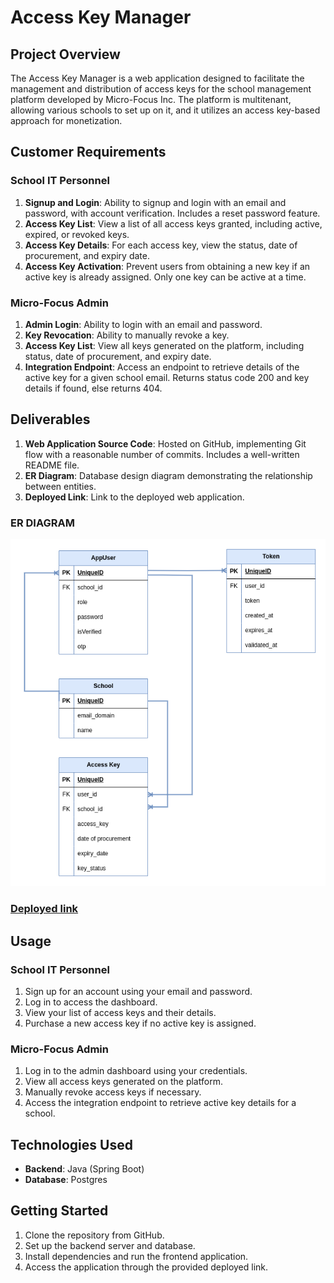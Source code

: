 # Access Key Manager

## Project Overview

The Access Key Manager is a web application designed to facilitate the management and distribution of access keys for the school management platform developed by Micro-Focus Inc. The platform is multitenant, allowing various schools to set up on it, and it utilizes an access key-based approach for monetization.


## Customer Requirements

### School IT Personnel

1. **Signup and Login**: Ability to signup and login with an email and password, with account verification. Includes a reset password feature.
2. **Access Key List**: View a list of all access keys granted, including active, expired, or revoked keys.
3. **Access Key Details**: For each access key, view the status, date of procurement, and expiry date.
4. **Access Key Activation**: Prevent users from obtaining a new key if an active key is already assigned. Only one key can be active at a time.

### Micro-Focus Admin

1. **Admin Login**: Ability to login with an email and password.
2. **Key Revocation**: Ability to manually revoke a key.
3. **Access Key List**: View all keys generated on the platform, including status, date of procurement, and expiry date.
4. **Integration Endpoint**: Access an endpoint to retrieve details of the active key for a given school email. Returns status code 200 and key details if found, else returns 404.

## Deliverables

1. **Web Application Source Code**: Hosted on GitHub, implementing Git flow with a reasonable number of commits. Includes a well-written README file.
2. **ER Diagram**: Database design diagram demonstrating the relationship between entities.
3. **Deployed Link**: Link to the deployed web application.

### ER DIAGRAM

![ER DIAGRAM](ERD/ER_DIAGRAM.drawio.png)

### [Deployed link](http://13.49.221.156:8080/swagger-ui/index.html)

## Usage

### School IT Personnel

1. Sign up for an account using your email and password.
2. Log in to access the dashboard.
3. View your list of access keys and their details.
4. Purchase a new access key if no active key is assigned.

### Micro-Focus Admin

1. Log in to the admin dashboard using your credentials.
2. View all access keys generated on the platform.
3. Manually revoke access keys if necessary.
4. Access the integration endpoint to retrieve active key details for a school.

## Technologies Used

- **Backend**: Java (Spring Boot)
- **Database**: Postgres

## Getting Started

1. Clone the repository from GitHub.
2. Set up the backend server and database.
3. Install dependencies and run the frontend application.
4. Access the application through the provided deployed link.
